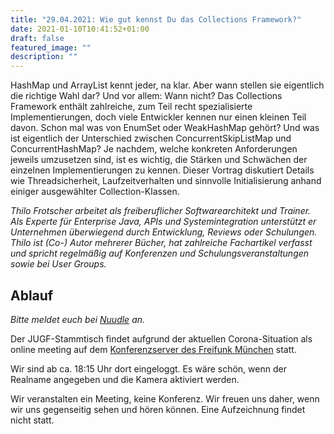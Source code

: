 ```yaml
---
title: "29.04.2021: Wie gut kennst Du das Collections Framework?"
date: 2021-01-10T10:41:52+01:00
draft: false
featured_image: ""
description: ""
---
```


HashMap und ArrayList kennt jeder, na klar. Aber wann stellen sie eigentlich die richtige Wahl dar? Und vor allem: Wann
nicht? Das Collections Framework enthält zahlreiche, zum Teil recht spezialisierte Implementierungen, doch viele
Entwickler kennen nur einen kleinen Teil davon. Schon mal was von EnumSet oder WeakHashMap gehört? Und was ist
eigentlich der Unterschied zwischen ConcurrentSkipListMap und ConcurrentHashMap? Je nachdem, welche konkreten
Anforderungen jeweils umzusetzen sind, ist es wichtig, die Stärken und Schwächen der einzelnen Implementierungen zu
kennen. Dieser Vortrag diskutiert Details wie Threadsicherheit, Laufzeitverhalten und sinnvolle Initialisierung anhand
einiger ausgewählter Collection-Klassen.

_Thilo Frotscher arbeitet als freiberuflicher Softwarearchitekt und Trainer. Als Experte für Enterprise Java, APIs
und Systemintegration unterstützt er Unternehmen überwiegend durch Entwicklung, Reviews oder Schulungen. Thilo ist
(Co-) Autor mehrerer Bücher, hat zahlreiche Fachartikel verfasst und spricht regelmäßig auf Konferenzen und
Schulungsveranstaltungen sowie bei User Groups._

## Ablauf 

_Bitte meldet euch bei [Nuudle]() an._

Der JUGF-Stammtisch findet aufgrund der aktuellen Corona-Situation als online meeting auf dem [Konferenzserver des Freifunk München](https://meet.ffmuc.net/jugfmeeting) statt.

Wir sind ab ca. 18:15 Uhr dort eingeloggt. Es wäre schön, wenn der Realname angegeben und die Kamera aktiviert werden.

Wir veranstalten ein Meeting, keine Konferenz. Wir freuen uns daher, wenn wir uns gegenseitig sehen und hören können.
Eine Aufzeichnung findet nicht statt.
